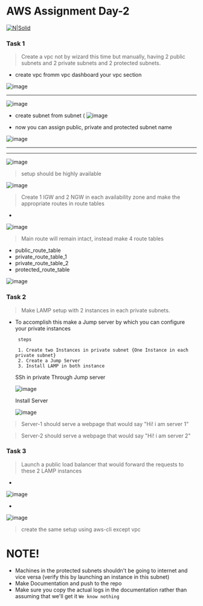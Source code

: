 # AWS Assignment Day-2

[![N|Solid](https://upload.wikimedia.org/wikipedia/commons/thumb/5/5c/AWS_Simple_Icons_AWS_Cloud.svg/100px-AWS_Simple_Icons_AWS_Cloud.svg.png)](https://nodesource.com/products/nsolid)


### Task 1
> Create a vpc not by wizard this time but manually, having 2 public subnets and 2 private subnets and 2 protected subnets.

* create vpc fromm vpc dashboard your vpc section

![image](images/createvc.png)

********

![image](images/vpc.png)

* create subnet from subnet
(
![image](images/create-subnet.png)

* now you can assign public, private and protected subnet name

![image](images/pub2.png)

-----
-----
![image](images/pv1.png)

> setup should be highly available

![image](images/totalsub.png)

> Create 1 IGW and 2 NGW in each availability zone and make the appropriate routes in route tables

* 


![image](images/nat.png)


> Main route will remain intact, instead make 4 route tables
 - public_route_table
 - private_route_table_1
 - private_route_table_2 
 - protected_route_table

![image](images/rt.png)


### Task 2
> Make LAMP setup with 2 instances in each private subnets. 

* To accomplish this make a Jump server by which you can configure your private instances
    ```
     steps

     1. Create two Instances in private subnet {One Instance in each private subnet}
     2. Create a Jump Server 
     3. Install LAMP in both instance

    ```
    SSh in private Through Jump server

    ![image](images/ssh.png)

    Install Server

    ![image](images/installingLAMp.png)

> Server-1 should serve a webpage that would say "Hi! i am server 1"



> Server-2 should serve a webpage that would say "Hi! i am server 2"


### Task 3

> Launch a public load balancer that would forward the requests to these 2 LAMP instances

* 
![image](images/server2.png)

* 

![image](images/serv1.png)

> create the same setup using aws-cli except vpc

#  NOTE!
  - Machines in the protected subnets shouldn't be going to internet and vice versa (verify this by launching an instance in this subnet)
  - Make Documentation and push to the repo
  - Make sure you copy the actual logs in the documentation rather than assuming that we'll get it `We know nothing`

